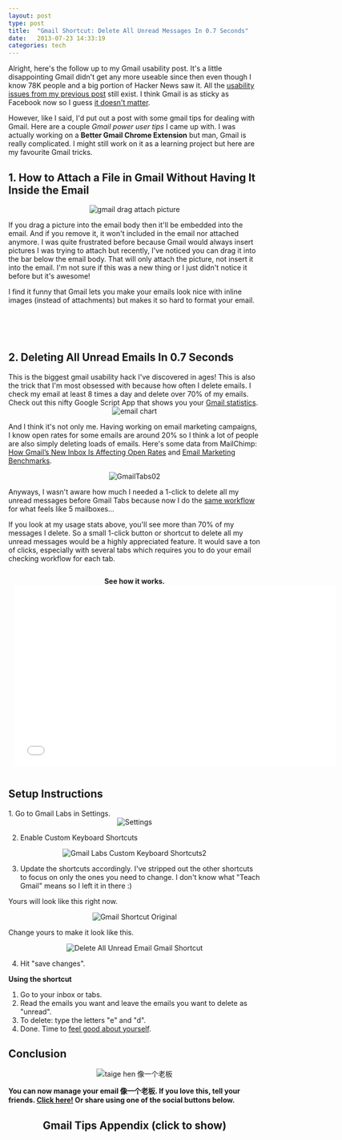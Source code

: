 ```yaml
---
layout: post
type: post
title:  "Gmail Shortcut: Delete All Unread Messages In 0.7 Seconds"
date:   2013-07-23 14:33:19
categories: tech
---
```

Alright, here's the follow up to my Gmail usability post. It's a little disappointing Gmail didn't get any more useable since then even though I know 78K people and a big portion of Hacker News saw it. All the <a href="http://www.taigeair.com/why-gmail-2013-sucks-terribad-user-experience.html">usability issues from my previous post</a> still exist. I think Gmail is as sticky as Facebook now so I guess <a href="http://www.theonion.com/articles/facebook-we-will-make-our-product-worse-you-will-b,33074/" target="_blank">it doesn't matter</a>.

However, like I said, I'd put out a post with some gmail tips for dealing with Gmail. Here are a couple <em>Gmail power user tips </em> I came up with. I was actually working on a <strong>Better Gmail Chrome Extension</strong> but man, Gmail is really complicated. I might still work on it as a learning project but here are my favourite Gmail tricks.

<h2>1. How to Attach a File in Gmail Without Having It Inside the Email</h2>

<center><img src="{{site.url}}/assets/posts/gmail-drag-attach-picture.jpg" alt="gmail drag attach picture" ></center>

If you drag a picture into the email body then it'll be embedded into the email. And if you remove it, it won't included in the email nor attached anymore. I was quite frustrated before because Gmail would always insert pictures I was trying to attach but recently, I've noticed you can drag it into the bar below the email body. That will only attach the picture, not insert it into the email. I'm not sure if this was a new thing or I just didn't notice it before but it's awesome!

I find it funny that Gmail lets you make your emails look nice with inline images (instead of attachments) but makes it so hard to format your email. 

<center>
<script async src="//pagead2.googlesyndication.com/pagead/js/adsbygoogle.js"></script>
<ins class="adsbygoogle"
     style="display:inline-block;width:320px;height:50px"
     data-ad-client="ca-pub-6980078218155730"
     data-ad-slot="8737364100"></ins>
<script>
(adsbygoogle = window.adsbygoogle || []).push({});
</script>
<br>
</center>

<h2>2. Deleting All Unread Emails In 0.7 Seconds</h2>
This is the biggest gmail usability hack I've discovered in ages! This is also the trick that I'm most obsessed with because how often I delete emails. I check my email at least 8 times a day and delete over 70% of my emails. Check out this nifty Google Script App that shows you your <a href="http://www.gmailmeter.com/" target="_blank">Gmail statistics</a>. 

<center><img src="{{site.url}}/assets/posts/chart.png" alt="email chart" ></center>

And I think it's not only me. Having working on email marketing campaigns, I know open rates for some emails are around 20% so I think a lot of people are also simply deleting loads of emails. Here's some data from MailChimp: <a href="http://blog.mailchimp.com/how-gmails-new-inbox-is-affecting-open-rates/" target="_blank">How Gmail’s New Inbox Is Affecting Open Rates</a> and <a href="http://mailchimp.com/resources/research/email-marketing-benchmarks/" target="_blank">Email Marketing Benchmarks</a>.

<center><img src="{{site.url}}/assets/posts/GmailTabs02-1024x555.png" alt="GmailTabs02" ></center>

Anyways, I wasn't aware how much I needed a 1-click to delete all my unread messages before Gmail Tabs because now I do the <a href="http://www.taigeair.com/inbox-zero-flow/">same workflow</a> for what feels like 5 mailboxes...  

If you look at my usage stats above, you'll see more than 70% of my messages I delete. So a small 1-click button or shortcut to delete all my unread messages would be a highly appreciated feature. It would save a ton of clicks, especially with several tabs which requires you to do your email checking workflow for each tab.

<div id="gmail-video" style="text-align:center;padding:14px;"><strong>See how it works.<br></strong>
<iframe width="640" height="360" src="//www.youtube.com/embed/0cWW_ieo9ic" frameborder="0" allowfullscreen></iframe></div>

<h2>Setup Instructions</h2>
1. Go to Gmail Labs in Settings. 
<center><img src="{{site.url}}/assets/posts/Settings.jpg" alt="Settings" ></center>

2. Enable Custom Keyboard Shortcuts
<center><img src="{{site.url}}/assets/posts/Gmail-Labs-Custom-Keyboard-Shortcuts2.jpg" alt="Gmail Labs Custom Keyboard Shortcuts2"></center>

3. Update the shortcuts accordingly. I've stripped out the other shortcuts to focus on only the ones you need to change. I don't know what "Teach Gmail" means so I left it in there :)

Yours will look like this right now.

<center><img src="{{site.url}}/assets/posts/Gmail-Shortcut-Original.jpg" alt="Gmail Shortcut Original" ></center>


Change yours to make it look like this.

<center><img src="{{site.url}}/assets/posts/Delete-All-Unread-Email-Gmail-Shortcut.jpg" alt="Delete All Unread Email Gmail Shortcut" ></center>

4. Hit "save changes".

<strong>Using the shortcut</strong>
1. Go to your inbox or tabs. 
2. Read the emails you want and leave the emails you want to delete as "unread". 
3. To delete: type the letters "e" and "d". 
4. Done. Time to <a href="http://youtu.be/HG9paM_3QRM?t=4m12s" target="_blank">feel good about yourself</a>. 

<h2>Conclusion</h2>

<center><img src="{{site.url}}/assets/posts/taige-hen-像一个老板.jpg" alt="taige hen 像一个老板" ></center>

<strong>You can now manage your email 像一个老板. If you love this, tell your friends. <a href="https://twitter.com/intent/tweet?text=I'm+loving+gmail+with+@taigeair's+delete+all+unread+emails+shortcut!+Check+it+out+at+http://www.taigeair.com/gmail-shortcuts-you-will-love/" target="_blank">Click here!</a> Or share using one of the social buttons below.</strong>

<center><h2>Gmail Tips Appendix <span id="show-apx">(<a style="cursor:pointer;" onclick="show();">click to show</a>)</span></h2></center>

<div id="gmail-appendix" style="display:none;">
<strong>While in Inbox View or on a Thread</strong>
Compose: c
Archive: y (basically removes inbox label)
Delete selected emails: # (<a href="http://www.rottentomatoes.com/m/olympus_has_fallen_2013/quotes/">shift + 3</a>)
Mute: m (<a href="https://support.google.com/mail/answer/47787?hl=en">skips the inbox for new messages in the thread unless directed to you</a>)

<strong>Whilst Editing an Email</strong>
Since it's so hard to format your emails with buttons now, I guess it's time to invest in learning these shortcuts. Still nothing for changing font color, background, etc.

Go back to inbox: u
Reply: r
Forward: f
Reply all: a

Formatting
Insert a link: cmd + k
Indent: cmd + ]
Un-Indent: cmd + [
Bold: cmd + b
Italic: cmd + i
Bulleted list: cmd + shift + 8 :	
Quote: cmd + shift + 9 :

You can type "?" in gmail to see available shortcuts anytime as long as you're not composing.
</div>

<script type="text/javascript">
function show(){
jQuery('#gmail-appendix').show();
jQuery('#show-apx').remove();
}
</script>